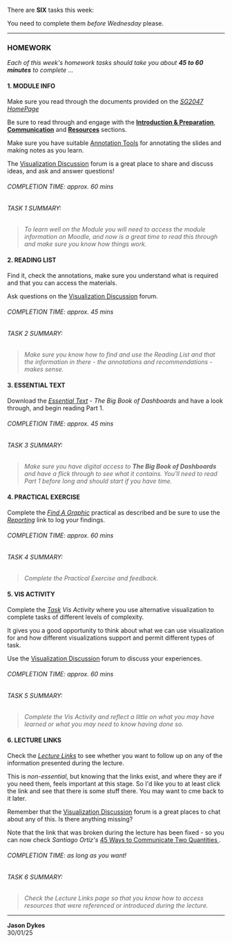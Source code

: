 <link rel="stylesheet" href="https://jsndyks.github.io/sg2047/css/sg2047.css">
<style>
    h5 {padding-top:1em}
</style>

There are **SIX** tasks this week:

You need to complete them _before Wednesday_ please.

---

### HOMEWORK

_Each of this week's homework tasks should take you about **45 to 60 minutes** to complete ..._

#### 1. **MODULE INFO**

Make sure you read through the documents provided on the _[SG2047 HomePage](https://moodle4.city.ac.uk/course/view.php?id=14949#section-0)_

Be sure to read through and engage with the
[**Introduction &amp; Preparation**](https://moodle4.city.ac.uk/course/view.php?id=14949#section-1),
[**Communication**](https://moodle4.city.ac.uk/course/view.php?id=14949#section-3) and 
[**Resources**](https://moodle4.city.ac.uk/course/view.php?id=14949#section-4) sections.

Make sure you have suitable [Annotation Tools](https://moodle4.city.ac.uk/mod/page/view.php?id=824656) for annotating the slides and making notes as you learn.

The [Visualization Discussion](https://moodle4.city.ac.uk/mod/forum/view.php?id=824647) forum is a great place to share and discuss ideas, and ask and answer questions!

###### COMPLETION TIME: approx. 60 mins

###### TASK 1 SUMMARY:

> _To learn well on the Module you will need to access the module information on Moodle, and now is a great time to read this through and make sure you know how things work._


#### 2. **READING LIST**

Find it, check the annotations, make sure you understand what is required and that you can access the materials.

Ask questions on the [Visualization Discussion](https://moodle4.city.ac.uk/mod/forum/view.php?id=824647) forum.

###### COMPLETION TIME: approx. 45 mins

###### TASK 2 SUMMARY:

> _Make sure you know how to find and use the Reading List and that the information in there - the annotations and recommendations - makes sense._



#### 3. **ESSENTIAL TEXT**

Download the _[Essential Text](https://rl.talis.com/3/city/items/535E9DE8-194F-A3E2-7490-341696F2265B.html)_ - _The Big Book of Dashboards_ and have a look through, and begin reading Part 1.

###### COMPLETION TIME: approx. 45 mins

###### TASK 3 SUMMARY:

> _Make sure you have digital access to **The Big Book of Dashboards** and have a flick through to see what it contains. You'll need to read Part 1 before long and should start if you have time._



#### 4. **PRACTICAL EXERCISE**

Complete the _[Find A Graphic](https://moodle4.city.ac.uk/mod/page/view.php?id=824665)_ practical as described and be sure to use the _[Reporting](https://moodle4.city.ac.uk/mod/assign/view.php?id=824666)_ link to log your findings.

###### COMPLETION TIME: approx. 60 mins

###### TASK 4 SUMMARY:

> _Complete the Practical Exercise and feedback._



#### 5. **VIS ACTIVITY**

Complete the _[Task](https://moodle4.city.ac.uk/mod/url/view.php?id=824667)_ _Vis Activity_ where you use alternative visualization to complete tasks of different levels of complexity.

It gives you a good opportunity to think about what we can use visualization for and how different visualizations support and permit different types of task.

Use the [Visualization Discussion](https://moodle4.city.ac.uk/mod/forum/view.php?id=824647) forum to discuss your experiences.

###### COMPLETION TIME: approx. 60 mins

###### TASK 5 SUMMARY:

> _Complete the Vis Activity and reflect a little on what you may have learned or what you may need to know having done so._


#### 6. **LECTURE LINKS**

Check the _[Lecture Links](https://moodle4.city.ac.uk/mod/page/view.php?id=824652)_ to see whether you want to follow up on any of the information presented during the lecture.

This is _non-essential_, but knowing that the links exist, and where they are if you need them, feels important at this stage. So I'd like you to at least click the link and see that there is some stuff there. You may want to cme back to it later.

Remember that the [Visualization Discussion](https://moodle4.city.ac.uk/mod/forum/view.php?id=824647) forum is a great places to chat about any of this. Is there anything missing?

Note that the link that was broken during the lecture has been fixed - so you can now check _Santiago Ortiz's_ [45 Ways to Communicate Two Quantities
](https://web.archive.org/web/20220707134933/https://rockcontent.com/blog/45-ways-to-communicate-two-quantities/).

###### COMPLETION TIME: as long as you want!

###### TASK 6 SUMMARY:

> _Check the Lecture Links page so that you know how to access resources that were referenced or introduced during the lecture._


---

**Jason Dykes**<br/>
30/01/25
